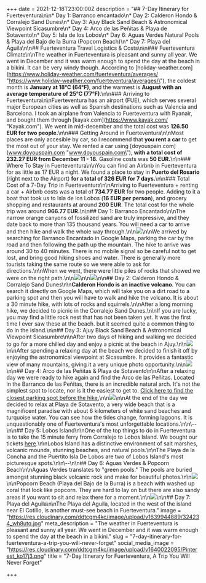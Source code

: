 +++
date = 2021-12-18T23:00:00Z
description = "## 7-Day Itinerary for Fuerteventura\n\n* Day 1: Barranco encantado\n* Day 2: Calderon Hondo & Corralejo Sand Dunes\n* Day 3: Ajuy Black Sand Beach & Astronomical Viewpoint Sicasumbre\n* Day 4: Arco de las Peñitas & Playa de Sotavento\n* Day 5: Isla de los Lobos\n* Day 6: Aguas Verdes Natural Pools & Playa del Bajo de la Burra (Popcorn Beach)\n* Day 7: Playa del Águila\n\n## Fuerteventura Travel Logistics & Costs\n\n### Fuerteventura Climate\n\nThe weather in Fuerteventura is pleasant and sunny all year. We went in December and it was warm enough to spend the day at the beach in a bikini. It can be very windy though. According to [holiday-weather.com](https://www.holiday-weather.com/fuerteventura/averages/ \"https://www.holiday-weather.com/fuerteventura/averages/\"), the coldest month is **January at 18°C (64°F)**, and the warmest is **August with an average temperature of 25°C (77°F)**.\n\n### Arriving to Fuerteventura\n\nFuerteventura has an airport (FUE), which serves several major European cities as well as Spanish destinations such as Valencia and Barcelona. I took an airplane from Valencia to Fuerteventura with Ryanair, and bought them through [kayak.com](https://www.kayak.com/ \"Kayak.com\"). We went in mid-december and the total cost was **126.50 EUR for two people.**\n\n### Getting Around in Fuerteventura\n\nMost places are only accesible by car, so I recommend that **you rent a car** to get the most out of your stay. We rented a car using [doyouspain.com](www.doyouspain.com \"www.doyouspain.com\"), **with a total cost of 232.27 EUR from December 11 - 18.** Gasoline costs was **50 EUR.**\n\n### Where To Stay in Fuerteventura\n\nYou can find an Airbnb in Fuerteventura for as little as 17 EUR a night. We found a place to stay in **Puerto del Rosario** (right next to the Airport) **for a total of 326 EUR for 7 days.**\n\n### Total Cost of a 7-Day Trip in Fuerteventura\n\nArriving to Fuerteventura + renting a car + Airbnb costs was a total of **734.77 EUR** for two people. Adding to it a boat that took us to Isla de los Lobos (**16 EUR per person**), and grocery shopping and restaurants at around **200 EUR**. The total cost for the whole trip was around **966.77 EUR.**\n\n## Day 1: Barranco Encantado\n\nThe narrow orange canyons of fossilized sand are truly impressive, and they date back to more than 135 thousand years. You will need a car to arrive and then hike and walk the whole way through.\n\n![](https://res.cloudinary.com/ddtcgm4kc/image/upload/v1639944889/324234_wh8utq.jpg)\n\nWe arrived by searching for Barranco Encantado in Google Maps, parking the car by the road and then following the path up the mountain. The hike to arrive was around 30 to 40 minutes. There is no mobile signal so be careful not to get lost, and bring good hiking shoes and water. There is generally more tourists taking the same route so we were able to ask for directions.\n\nWhen we went, there were little piles of rocks that showed we were on the right path.\n\n![](https://res.cloudinary.com/ddtcgm4kc/image/upload/v1639941763/20211212_142743_fd7yzy.jpg)\n\n![](https://res.cloudinary.com/ddtcgm4kc/image/upload/v1639941786/20211212_143035_dqvmmf.jpg)\n\n## Day 2: Calderon Hondo & Corralejo Sand Dunes\n\n**Calderon Hondo is an inactive volcano**. You can search it directly on Google Maps, which will take you on a dirt road to a parking spot and then you will have to walk and hike the volcano. It is about a 30 minute hike, with lots of rocks and squirrels.\n\nAfter a long morning hike, we decided to picnic in the Corralejo Sand Dunes.\n\nIf you are lucky, you may find a little rock nest that has not been taken yet. It was the first time I ever saw these at the beach. but it seemed quite a common thing to do in the island.\n\n## Day 3: Ajuy Black Sand Beach & Astronomical Viewpoint Sicasumbre\n\nAfter two days of hiking and walking we decided to go for a more chilled day and enjoy a picnic at the beach in Ajuy.\n\n![](https://res.cloudinary.com/ddtcgm4kc/image/upload/v1639942052/4334_zbizjc.jpg)\n\nAfter spending a relaxing day at the beach we decided to finish it off by enjoying the astronomical viewpoint at Sicasumbre. It provides a fantastic view of many mountains, giving it a very unique photo opportunity.\n\n![](https://res.cloudinary.com/ddtcgm4kc/image/upload/v1639942069/456456_ioho7p.jpg)\n\n## Day 4: Arco de las Peñitas & Playa de Sotavento\n\nAfter a relaxing day we were ready to hike again and find the Arco de las Peñitas. Located in the Barranco de las Peñitas, there is an incredible natural arch. It's not the simplest spot to locate, nor is it the easiest to get to. [Click here to find the closest parking spot before the hike.](https://maps.app.goo.gl/xEiAvBMHm3kA1EzH6)\n\n![](https://res.cloudinary.com/ddtcgm4kc/image/upload/v1639941878/20211214_144452_njx3ff.jpg)\n\nAt the end of the day we decided to relax at Playa de Sotavento, a very wide beach that is a magnificent paradise with about 6 kilometers of white sand beaches and turquoise water. You can see how the tides change, forming lagoons. It is unquestionably one of Fuerteventura's most unforgettable locations.\n\n\\--\n\n## Day 5: Lobos Island\n\nOne of the top things to do in Fuerteventura is to take the 15 minute ferry from Corralejo to Lobos Island. We bought our tickets [here](https://www.rentaguidecanarias.com/ferry-a-lobos).\n\nLobos Island has a distinctive environment of salt marshes, volcanic mounds, stunning beaches, and natural pools.\n\nThe Playa de la Concha and the Puertito Isla De Lobos are two of Lobos Island's most picturesque spots.\n\n\\--\n\n## Day 6: Aguas Verdes & Popcorn Beach\n\nAguas Verdes translates to \"green pools.\" The pools are buried amongst stunning black volcanic rock and make for beautiful photos.\n\n![](https://res.cloudinary.com/ddtcgm4kc/image/upload/v1639941948/454564_i7vrl3.jpg)\n\nPopcorn Beach (Playa del Bajo de la Burra) is a beach with washed up coral that look like popcorn. They are hard to lay on but there are also sandy areas if you want to sit and relax there for a moment.\n\n![](https://res.cloudinary.com/ddtcgm4kc/image/upload/v1639941849/20211218_123847_uo47sf.jpg)\n\n## Day 7: Playa del Aguila\n\nThe Playa del Aguila, located in the west of the island near El Cotillo, is another must-see beach in Fuerteventura."
image = "https://res.cloudinary.com/ddtcgm4kc/image/upload/v1639944889/324234_wh8utq.jpg"
meta_description = "The weather in Fuerteventura is pleasant and sunny all year. We went in December and it was warm enough to spend the day at the beach in a bikini."
slug = "7-day-itinerary-for-fuerteventura-a-trip-you-will-never-forget"
social_media_image = "https://res.cloudinary.com/ddtcgm4kc/image/upload/v1640022095/Pinterest_ko17j3.png"
title = "7-Day Itinerary for Fuerteventura, A Trip You Will Never Forget"

+++

